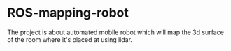 # ROS-mapping-robot
The project is about automated mobile robot which will map the 3d surface of the room where it's placed at using lidar.